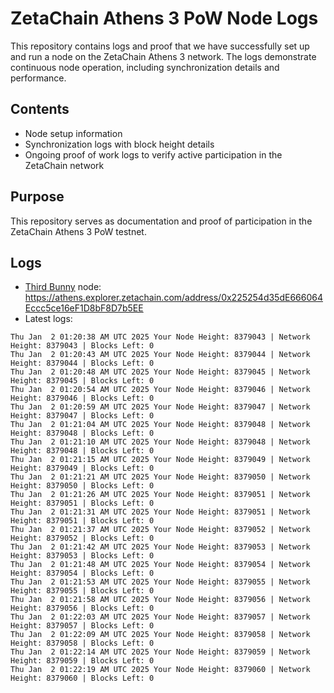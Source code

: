 # ZetaChain Athens 3 PoW Node Logs
This repository contains logs and proof that we have successfully set up and run a node on the ZetaChain Athens 3 network. The logs demonstrate continuous node operation, including synchronization details and performance.

## Contents
- Node setup information
- Synchronization logs with block height details
- Ongoing proof of work logs to verify active participation in the ZetaChain network

## Purpose
This repository serves as documentation and proof of participation in the ZetaChain Athens 3 PoW testnet.

## Logs

- [Third Bunny](https://thirdbunny.xyz/) node: https://athens.explorer.zetachain.com/address/0x225254d35dE666064Eccc5ce16eF1D8bF8D7b5EE
- Latest logs:
```
Thu Jan  2 01:20:38 AM UTC 2025 Your Node Height: 8379043 | Network Height: 8379043 | Blocks Left: 0
Thu Jan  2 01:20:43 AM UTC 2025 Your Node Height: 8379044 | Network Height: 8379044 | Blocks Left: 0
Thu Jan  2 01:20:48 AM UTC 2025 Your Node Height: 8379045 | Network Height: 8379045 | Blocks Left: 0
Thu Jan  2 01:20:54 AM UTC 2025 Your Node Height: 8379046 | Network Height: 8379046 | Blocks Left: 0
Thu Jan  2 01:20:59 AM UTC 2025 Your Node Height: 8379047 | Network Height: 8379047 | Blocks Left: 0
Thu Jan  2 01:21:04 AM UTC 2025 Your Node Height: 8379048 | Network Height: 8379048 | Blocks Left: 0
Thu Jan  2 01:21:10 AM UTC 2025 Your Node Height: 8379048 | Network Height: 8379048 | Blocks Left: 0
Thu Jan  2 01:21:15 AM UTC 2025 Your Node Height: 8379049 | Network Height: 8379049 | Blocks Left: 0
Thu Jan  2 01:21:21 AM UTC 2025 Your Node Height: 8379050 | Network Height: 8379050 | Blocks Left: 0
Thu Jan  2 01:21:26 AM UTC 2025 Your Node Height: 8379051 | Network Height: 8379051 | Blocks Left: 0
Thu Jan  2 01:21:31 AM UTC 2025 Your Node Height: 8379051 | Network Height: 8379051 | Blocks Left: 0
Thu Jan  2 01:21:37 AM UTC 2025 Your Node Height: 8379052 | Network Height: 8379052 | Blocks Left: 0
Thu Jan  2 01:21:42 AM UTC 2025 Your Node Height: 8379053 | Network Height: 8379053 | Blocks Left: 0
Thu Jan  2 01:21:48 AM UTC 2025 Your Node Height: 8379054 | Network Height: 8379054 | Blocks Left: 0
Thu Jan  2 01:21:53 AM UTC 2025 Your Node Height: 8379055 | Network Height: 8379055 | Blocks Left: 0
Thu Jan  2 01:21:58 AM UTC 2025 Your Node Height: 8379056 | Network Height: 8379056 | Blocks Left: 0
Thu Jan  2 01:22:03 AM UTC 2025 Your Node Height: 8379057 | Network Height: 8379057 | Blocks Left: 0
Thu Jan  2 01:22:09 AM UTC 2025 Your Node Height: 8379058 | Network Height: 8379058 | Blocks Left: 0
Thu Jan  2 01:22:14 AM UTC 2025 Your Node Height: 8379059 | Network Height: 8379059 | Blocks Left: 0
Thu Jan  2 01:22:19 AM UTC 2025 Your Node Height: 8379060 | Network Height: 8379060 | Blocks Left: 0
```
